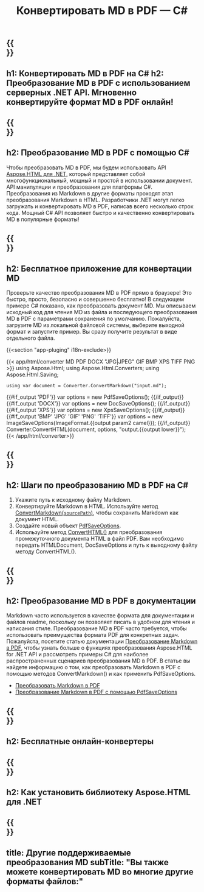 ﻿---
translation: true
template: /templates/_template-conversion-child.md
title: Конвертировать MD в PDF — C#
description: Пример кода C# для преобразования MD в PDF. Легко используйте API в любом приложении .NET. Попробуйте онлайн-конвертер MD в PDF бесплатно!
url: /net/conversion/md-to-pdf/
family: html
platformtag: net
feature: conversion
informat: MD
outformat: PDF
otherformats: XPS DOCX JPEG BMP GIF PNG TIFF HTML
---

{{<section banner>}}
---
h1: Конвертировать MD в PDF на C#
h2: Преобразование MD в PDF с использованием серверных .NET API. Мгновенно конвертируйте формат MD в PDF онлайн!
---

{{<section overview>}}
---
h2: Преобразование MD в PDF с помощью C#
---

Чтобы преобразовать MD в PDF, мы будем использовать API [Aspose.HTML для .NET,](https://products.aspose.com/html/net/) который представляет собой многофункциональный, мощный и простой в использовании документ. API манипуляции и преобразования для платформы C#. Преобразования из Markdown в другие форматы проходят этап преобразования Markdown в HTML. Разработчики .NET могут легко загружать и конвертировать MD в PDF, написав всего несколько строк кода. Мощный C# API позволяет быстро и качественно конвертировать MD в популярные форматы!

{{<section demos>}}
---
h2: Бесплатное приложение для конвертации MD
---

Проверьте качество преобразования MD в PDF прямо в браузере! Это быстро, просто, безопасно и совершенно бесплатно! В следующем примере C# показано, как преобразовать документ MD. Мы описываем исходный код для чтения MD из файла и последующего преобразования MD в PDF с параметрами сохранения по умолчанию. Пожалуйста, загрузите MD из локальной файловой системы, выберите выходной формат и запустите пример. Вы сразу получите результат в виде отдельного файла.

{{<section "app-pluging" i18n-exclude>}}

{{< app/html/converter MD PDF DOCX "JPG|JPEG" GIF BMP XPS TIFF PNG >}}
using Aspose.Html;
using Aspose.Html.Converters;
using Aspose.Html.Saving;

    using var document = Converter.ConvertMarkdown("input.md");
{{#if_output 'PDF'}}
    var options = new PdfSaveOptions();
{{/if_output}}
{{#if_output 'DOCX'}}
    var options = new DocSaveOptions();
{{/if_output}}
{{#if_output 'XPS'}}
    var options = new XpsSaveOptions();
{{/if_output}}
{{#if_output 'BMP' 'JPG' 'GIF' 'PNG' 'TIFF'}}
    var options = new ImageSaveOptions(ImageFormat.{{output param2 camel}});
{{/if_output}}
    Converter.ConvertHTML(document, options, "output.{{output lower}}");   
{{< /app/html/converter>}}


{{<section steps>}}
---
h2: Шаги по преобразованию MD в PDF на C#
---
1. Укажите путь к исходному файлу Markdown.
1. Конвертируйте Markdown в HTML. Используйте метод [ConvertMarkdown(`sourcePath`)](https://reference.aspose.com/html/net/aspose.html.converters/converter/convertmarkdown/#convertmarkdown_4), чтобы сохранить Markdown как документ HTML.
1. Создайте новый объект [PdfSaveOptions](https://reference.aspose.com/html/net/aspose.html.saving/pdfsaveoptions/).
1. Используйте метод [ConvertHTML()](https://reference.aspose.com/html/net/aspose.html.converters/converter/converthtml/) для преобразования промежуточного документа HTML в файл PDF. Вам необходимо передать HTMLDocument, DocSaveOptions и путь к выходному файлу методу ConvertHTML().

{{<section documentation>}}
---
h2: Преобразование MD в PDF в документации
---

Markdown часто используется в качестве формата для документации и файлов readme, поскольку он позволяет писать в удобном для чтения и написания стиле. Преобразование MD в PDF часто требуется, чтобы использовать преимущества формата PDF для конкретных задач. Пожалуйста, посетите статью документации [Преобразование Markdown в PDF](https://docs.aspose.com/html/net/converting-between-formats/markdown-to-pdf/), чтобы узнать больше о функциях преобразования Aspose.HTML for .NET API и рассмотреть примеры C# для наиболее распространенных сценариев преобразования MD в PDF. В статье вы найдете информацию о том, как преобразовать Markdown в PDF с помощью методов ConvertMarkdown() и как применить PdfSaveOptions.

 - <a href="https://docs.aspose.com/html/net/converting-between-formats/markdown-to-pdf/#convert-markdown-to-pdf" target="_blank">Преобразовать Markdown в PDF</a>
 - <a href="https://docs.aspose.com/html/net/converting-between-formats/markdown-to-pdf/#convert-markdown-to-pdf-using-pdfsaveoptions" target="_blank" >Преобразование Markdown в PDF с помощью PdfSaveOptions</a>

{{<section online-converters>}}
---
h2: Бесплатные онлайн-конвертеры
---

{{<section get-started>}}
---
h2: Как установить библиотеку Aspose.HTML для .NET
---

{{<section other-conversions>}}
---
title: Другие поддерживаемые преобразования MD
subTitle: "Вы также можете конвертировать MD во многие другие форматы файлов:"
---